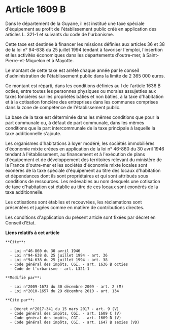 # Article 1609 B

Dans le département de la Guyane, il est institué une taxe spéciale d'équipement au profit de l'établissement public créé en
application des articles L. 321-1 et suivants du code de l'urbanisme. 

Cette taxe est destinée à financer les missions définies aux articles 36 et 38 de la loi n° 94-638 du 25 juillet 1994 tendant
à favoriser l'emploi, l'insertion et les activités économiques dans les départements d'outre-mer, à Saint-Pierre-et-Miquelon
et à Mayotte. 

Le montant de cette taxe est arrêté chaque année par le conseil d'administration de l'établissement public dans la limite de
2 365 000 euros. 

Ce montant est réparti, dans les conditions définies au I de l'article 1636 B octies, entre toutes les personnes physiques ou
morales assujetties aux taxes foncières sur les propriétés bâties et non bâties, à la taxe d'habitation et à la cotisation
foncière des entreprises dans les communes comprises dans la zone de compétence de l'établissement public. 

La base de la taxe est déterminée dans les mêmes conditions que pour la part communale ou, à défaut de part communale, dans
les mêmes conditions que la part intercommunale de la taxe principale à laquelle la taxe additionnelle s'ajoute. 

Les organismes d'habitations à loyer modéré, les sociétés immobilières d'économie mixte créées en application de la loi n°
46-860 du 30 avril 1946 tendant à l'établissement, au financement et à l'exécution de plans d'équipement et de développement
des territoires relevant du ministère de la France d'outre-mer et les sociétés d'économie mixte locales sont exonérés de la
taxe spéciale d'équipement au titre des locaux d'habitation et dépendances dont ils sont propriétaires et qui sont attribués
sous conditions de ressources. Les redevables au nom desquels une cotisation de taxe d'habitation est établie au titre de ces
locaux sont exonérés de la taxe additionnelle. 

Les cotisations sont établies et recouvrées, les réclamations sont présentées et jugées comme en matière de contributions
directes. 

Les conditions d'application du présent article sont fixées par décret en Conseil d'Etat.

**Liens relatifs à cet article**

	**Cite**:

	  - Loi n°46-860 du 30 avril 1946
	  - Loi n°94-638 du 25 juillet 1994 - art. 36
	  - Loi n°94-638 du 25 juillet 1994 - art. 38
	  - Code général des impôts, CGI. - art. 1636 B octies
	  - Code de l'urbanisme - art. L321-1

	**Modifié par**:

	  - Loi n°2009-1673 du 30 décembre 2009 - art. 2 (M)
	  - Loi n°2010-1657 du 29 décembre 2010 - art. 134

	**Cité par**:

	  - Décret n°2017-341 du 15 mars 2017 - art. 9 (V)
	  - Code général des impôts, CGI. - art. 1609 C (V)
	  - Code général des impôts, CGI. - art. 1609 D (V)
	  - Code général des impôts, CGI. - art. 1647 B sexies (VD)

